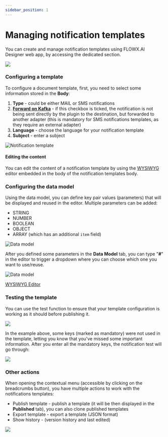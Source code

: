 ```yaml
---
sidebar_position: 1
---
```


# Managing notification templates

You can create and manage notification templates using FLOWX.AI Designer web app, by accessing the dedicated section.

![](https://s3.eu-west-1.amazonaws.com/docx.flowx.ai/3.0/notif_overview.png)

### Configuring a template

To configure a document template, first, you need to select some information stored in the **Body**:

1. **Type** - could be either MAIL or SMS notifications
2. [**Forward on Kafka**](forwarding-notifications-to-an-external-system.md) - if this checkbox is ticked, the notification is not being sent directly by the plugin to the destination, but forwarded to another adapter (this is mandatory for SMS notifications templates, as they require an external adapter)
3. **Language** - choose the language for your notification template
4. **Subject** - enter a subject

![Notification template](https://s3.eu-west-1.amazonaws.com/docx.flowx.ai/3.0/notifications_template.png)

#### Editing the content

You can edit the content of a notification template by using the [WYSIWYG](../../../wysiwyg.md) editor embedded in the body of the notification templates body.

### Configuring the data model

Using the data model, you can define key pair values (parameters) that will be displayed and reused in the editor. Multiple parameters can be added:

* STRING
* NUMBER
* BOOLEAN
* OBJECT
* ARRAY (which has an additional `item` field)


![Data model](https://s3.eu-west-1.amazonaws.com/docx.flowx.ai/3.0/notifications_data_model.png)

After you defined some parameters in the **Data Model** tab, you can type "**#**" in the editor to trigger a dropdown where you can choose which one you want to use/reuse.

![Data model](https://s3.eu-west-1.amazonaws.com/docx.flowx.ai/3.0/data_model1.gif)

[WYSIWYG Editor](../../../wysiwyg.md)

### Testing the template

You can use the test function to ensure that your template configuration is working as it should before publishing it.

![](https://s3.eu-west-1.amazonaws.com/docx.flowx.ai/3.0/testing_notif_template.gif)

In the example above, some keys (marked as mandatory) were not used in the template, letting you know that you've missed some important information. After you enter all the mandatory keys, the notification test will go through:

![](https://s3.eu-west-1.amazonaws.com/docx.flowx.ai/3.0/notifications_email.png)

### Other actions

When opening the contextual menu (accessible by clicking on the breadcrumbs button), you have multiple actions to work with the notifications templates:

* Publish template - publish a template (it will be then displayed in the **Published** tab), you can also clone published templates
* Export template - export a template (JSON format)
* Show history - (version history and last edited)

![](https://s3.eu-west-1.amazonaws.com/docx.flowx.ai/3.0/notif_export_etc.png)